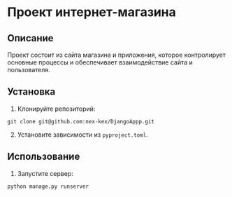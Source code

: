 # Проект интернет-магазина

## Описание

Проект состоит из сайта магазина и приложения, которое контролирует основные процессы и обеспечивает взаимодействие сайта и пользователя.

## Установка

1. Клонируйте репозиторий:

`git clone git@github.com:nex-kex/DjangoAppp.git`

2. Установите зависимости из `pyproject.toml`.

## Использование

1. Запустите сервер:

`python manage.py runserver`